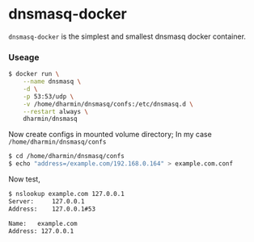 # dnsmasq-docker

`dnsmasq-docker` is the simplest and smallest dnsmasq docker container.

### Useage

```sh
$ docker run \
    --name dnsmasq \
    -d \
    -p 53:53/udp \
    -v /home/dharmin/dnsmasq/confs:/etc/dnsmasq.d \
    --restart always \
    dharmin/dnsmasq
```

Now create configs in mounted volume directory; In my case `/home/dharmin/dnsmasq/confs`

```sh
$ cd /home/dharmin/dnsmasq/confs
$ echo "address=/example.com/192.168.0.164" > example.com.conf
```

Now test,
```sh
$ nslookup example.com 127.0.0.1
Server:		127.0.0.1
Address:	127.0.0.1#53

Name:	example.com
Address: 127.0.0.1
```
